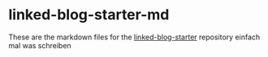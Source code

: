 # linked-blog-starter-md
These are the markdown files for the [linked-blog-starter](https://github.com/matthewwong525/linked-blog-starter) repository
einfach mal was schreiben 